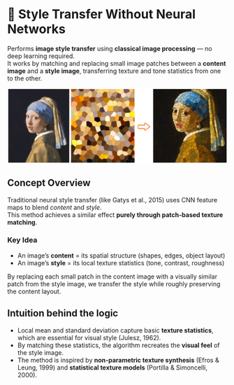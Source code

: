 # 🎨 Style Transfer Without Neural Networks

Performs **image style transfer** using **classical image processing** — no deep learning required.  
It works by matching and replacing small image patches between a **content image** and a **style image**, transferring texture and tone statistics from one to the other.

![Generated Image](./generated_image.png)


## Concept Overview

Traditional neural style transfer (like Gatys et al., 2015) uses CNN feature maps to blend *content* and *style*.  
This method achieves a similar effect **purely through patch-based texture matching**.

### Key Idea
- An image’s **content** = its spatial structure (shapes, edges, object layout)  
- An image’s **style** = its local texture statistics (tone, contrast, roughness)  

By replacing each small patch in the content image with a visually similar patch from the style image, we transfer the style while roughly preserving the content layout.


## Intuition behind the logic

- Local mean and standard deviation capture basic **texture statistics**, which are essential for visual style (Julesz, 1962).  
- By matching these statistics, the algorithm recreates the **visual feel** of the style image.  
- The method is inspired by **non-parametric texture synthesis** (Efros & Leung, 1999) and **statistical texture models** (Portilla & Simoncelli, 2000).
